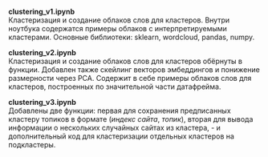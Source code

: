 **clustering_v1.ipynb** <br>Кластеризация и создание облаков слов для кластеров. Внутри ноутбука содержатся примеры облаков с интерпретируемыми кластерами. Основные библиотеки: sklearn, wordcloud, pandas, numpy.<br/>

**clustering_v2.ipynb** <br>Кластеризация и создание облаков слов для кластеров обёрнуты в функции. Добавлен также скейлинг векторов эмбеддингов и понижение размерности через PCA. Содержит в себе примеры облаков слов для кластеров, построенных по значительной части датафрейма.<br/>

**clustering_v3.ipynb** <br>Добавлены две функции: первая для сохранения предписанных кластеру топиков в формате (*индекс сайта*, *топик*), вторая для вывода информации о нескольких случайных сайтах из кластера, - и дополнительный код для кластеризации отдельных кластеров на подкластеры.<br/>
